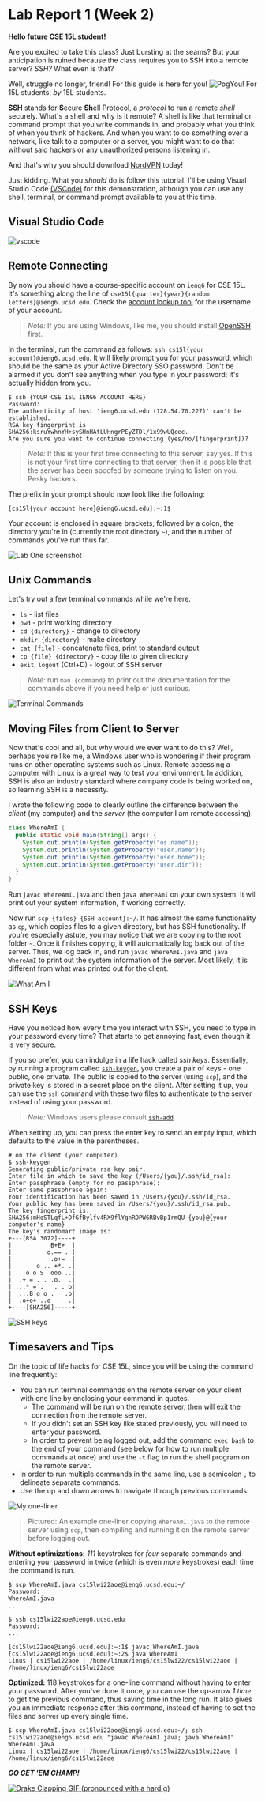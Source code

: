 # Lab Report 1 (Week 2)

**Hello future CSE 15L student!**

Are you excited to take this class? Just bursting at the seams? But your anticipation is ruined because the class requires you to SSH into a remote server? *SSH?* What even is that?

Well, struggle no longer, friend! For this guide is here for you! ![PogYou!](https://cdn.betterttv.net/emote/5ff967614719f4081d2563f2/1x) For 15L students, *by* 15L students.

**SSH** stands for **S**ecure **Sh**ell Protocol, a *protocol* to run a remote *shell* securely. What's a shell and why is it remote? A shell is like that terminal or command prompt that you write commands in, and probably what you think of when you think of hackers. And when you want to do something over a network, like talk to a computer or a server, you might want to do that without said hackers or any unauthorized persons listening in.

And that's why you should download [NordVPN](https://www.youtube.com/watch?v=iik25wqIuFo) today!

Just kidding. What you *should* do is follow this tutorial. I'll be using Visual Studio Code [(VSCode)](https://code.visualstudio.com/) for this demonstration, although you can use any shell, terminal, or command prompt available to you at this time.

## Visual Studio Code

![vscode](images/vscode.png)

## Remote Connecting

By now you should have a course-specific account on `ieng6` for CSE 15L. It's something along the line of `cse15l{quarter}{year}{random letters}@ieng6.ucsd.edu`. Check the [account lookup tool](https://sdacs.ucsd.edu/~icc/index.php) for the username of your account.

> *Note:* If you are using Windows, like me, you should install [OpenSSH](https://docs.microsoft.com/en-us/windows-server/administration/openssh/openssh_install_firstuse) first.

In the terminal, run the command as follows: `ssh cs15l{your account}@ieng6.ucsd.edu`. It will likely prompt you for your password, which should be the same as your Active Directory SSO password. Don't be alarmed if you don't see anything when you type in your password; it's actually hidden from you.

```shell
$ ssh {YOUR CSE 15L IENG6 ACCOUNT HERE}
Password:
The authenticity of host 'ieng6.ucsd.edu (128.54.70.227)' can't be established.
RSA key fingerprint is SHA256:ksruYwhnYH+sySHnHAtLUHngrPEyZTDl/1x99wUQcec.
Are you sure you want to continue connecting (yes/no/[fingerprint])? 
```

> *Note:* If this is your first time connecting to this server, say yes. If this is not your first time connecting to that server, then it is possible that the server has been spoofed by someone trying to listen on you. Pesky hackers.

The prefix in your prompt should now look like the following:

```shell
[cs15l{your account here}@ieng6.ucsd.edu]:~:1$ 
```

Your account is enclosed in square brackets, followed by a colon, the directory you're in (currently the root directory `~`), and the number of commands you've run thus far.

![Lab One screenshot](images/ssh.png)

## Unix Commands

Let's try out a few terminal commands while we're here.

- `ls` - list files
- `pwd` - print working directory
- `cd {directory}` - change to directory
- `mkdir {directory}` - make directory
- `cat {file}` - concatenate files, print to standard output
- `cp {file} {directory}` - copy file to given directory
- `exit`, `logout` (Ctrl+D) - logout of SSH server

> *Note:* run `man {command}` to print out the documentation for the commands above if you need help or just curious.

![Terminal Commands](images/commands.png)

## Moving Files from Client to Server

Now that's cool and all, but why would we ever want to do this? Well, perhaps you're like me, a Windows user who is wondering if their program runs on other operating systems such as Linux. Remote accessing a computer with Linux is a great way to test your environment. In addition, SSH is also an industry standard where company code is being worked on, so learning SSH is a necessity.

I wrote the following code to clearly outline the difference between the *client* (my computer) and the *server* (the computer I am remote accessing).

```java
class WhereAmI {
  public static void main(String[] args) {
    System.out.println(System.getProperty("os.name"));
    System.out.println(System.getProperty("user.name"));
    System.out.println(System.getProperty("user.home"));
    System.out.println(System.getProperty("user.dir"));
  }
}
```

Run `javac WhereAmI.java` and then `java WhereAmI` on your own system. It will print out your system information, if working correctly.

Now run `scp {files} {SSH account}:~/`. It has almost the same functionality as `cp`, which copies files to a given directory, but has SSH functionality. If you're especially astute, you may notice that we are copying to the root folder `~`. Once it finishes copying, it will automatically log back out of the server. Thus, we log back in, and run `javac WhereAmI.java` and `java WhereAmI` to print out the system information of the server. Most likely, it is different from what was printed out for the client.

![What Am I](images/whatami.png)

## SSH Keys

Have you noticed how every time you interact with SSH, you need to type in your password every time? That starts to get annoying fast, even though it is very secure.

If you so prefer, you can indulge in a life hack called *ssh keys*. Essentially, by running a program called [`ssh-keygen`](https://en.wikipedia.org/wiki/Ssh-keygen), you create a pair of keys - one public, one private. The public is copied to the server (using `scp`), and the private key is stored in a secret place on the client. After setting it up, you can use the `ssh` command with these two files to authenticate to the server instead of using your password.

> *Note:* Windows users please consult [`ssh-add`](https://docs.microsoft.com/en-us/windows-server/administration/openssh/openssh_keymanagement#user-key-generation).

When setting up, you can press the enter key to send an empty input, which defaults to the value in the parentheses.

```shell
# on the client (your computer)
$ ssh-keygen
Generating public/private rsa key pair.
Enter file in which to save the key (/Users/{you}/.ssh/id_rsa): 
Enter passphrase (empty for no passphrase): 
Enter same passphrase again: 
Your identification has been saved in /Users/{you}/.ssh/id_rsa.
Your public key has been saved in /Users/{you}/.ssh/id_rsa.pub.
The key fingerprint is:
SHA256:mHqSTLqfL+DfGfBylfv4RX9flYgnRDPW6RBvBp1rmQU {you}@{your computer's name}
The key's randomart image is:
+---[RSA 3072]----+
|           B+E+  |
|          o.== . |
|           .o+=  |
|       o .. +*. .|
|    o o S  ooo ..|
|  .+ = . . .o.  .|
| ...* = .   . . o|
|  ...B o o .   .o|
|  .o+o+ ..o     .|
+----[SHA256]-----+
```

![SSH keys](images/ssh-keygen.png)

## Timesavers and Tips

On the topic of life hacks for CSE 15L, since you will be using the command line frequently:

- You can run terminal commands on the remote server on your client with one line by enclosing your command in quotes.
  - The command will be run on the remote server, then will exit the connection from the remote server.
  - If you didn't set an SSH key like stated previously, you will need to enter your password.
  - In order to prevent being logged out, add the command `exec bash` to the end of your command (see below for how to run multiple commands at once) and use the `-t` flag to run the shell program on the remote server.
- In order to run multiple commands in the same line, use a semicolon `;` to delineate separate commands.
- Use the up and down arrows to navigate through previous commands.

![My one-liner](images/oneliner.png)

> Pictured: An example one-liner copying `WhereAmI.java` to the remote server using `scp`, then compiling and running it on the remote server before logging out.

__Without optimizations:__ *111* keystrokes for *four* separate commands and entering your password in twice (which is even *more* keystrokes) each time the command is run.

```shell
$ scp WhereAmI.java cs15lwi22aoe@ieng6.ucsd.edu:~/
Password:
WhereAmI.java
...

$ ssh cs15lwi22aoe@ieng6.ucsd.edu
Password:
...

[cs15lwi22aoe@ieng6.ucsd.edu]:~:1$ javac WhereAmI.java
[cs15lwi22aoe@ieng6.ucsd.edu]:~:2$ java WhereAmI
Linus | cs15lwi22aoe | /home/linux/ieng6/cs15lwi22/cs15lwi22aoe | /home/linux/ieng6/cs15lwi22aoe
```

__Optimized:__ 118 keystrokes for a one-line command without having to enter your password. After you've done it once, you can use the up-arrow *1 time* to get the previous command, thus saving time in the long run. It also gives you an immediate response after  this command, instead of having to set the files and server up every single time.

```shell
$ scp WhereAmI.java cs15lwi22aoe@ieng6.ucsd.edu:~/; ssh cs15lwi22aoe@ieng6.ucsd.edu "javac WhereAmI.java; java WhereAmI"
WhereAmI.java
Linux | cs15lwi22aoe | /home/linux/ieng6/cs15lwi22/cs15lwi22aoe | /home/linux/ieng6/cs15lwi22aoe
```

***GO GET 'EM CHAMP!***

[![Drake Clapping GIF (pronounced with a hard g)](https://i.giphy.com/media/5xaOcLDE64VMF4LqqrK/giphy.webp)](https://www.youtube.com/watch?v=iik25wqIuFo)
